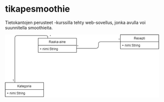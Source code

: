 # tikapesmoothie

Tietokantojen perusteet -kurssilla tehty web-sovellus, jonka avulla voi suunnitella smoothieita.

![Luokkakaavio](/Dokumentaatio/SmoothieLuokkakaavio.png "Luokkakaavio")
